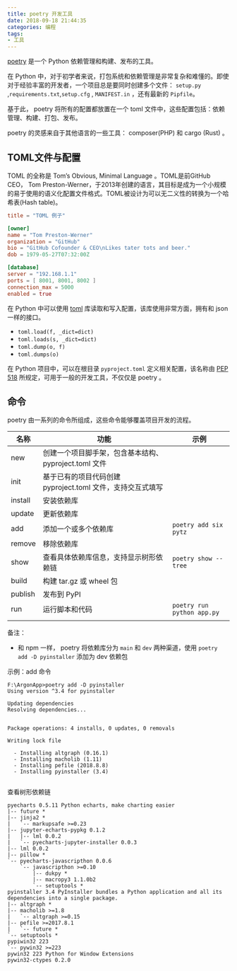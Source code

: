 ```yaml
---
title: poetry 开发工具
date: 2018-09-18 21:44:35
categories: 编程
tags:
- 工具
---
```


[poetry](https://poetry.eustace.io/) 是一个 Python 依赖管理和构建、发布的工具。

在 Python 中，对于初学者来说，打包系统和依赖管理是非常复杂和难懂的。即使对于经验丰富的开发者，一个项目总是要同时创建多个文件： `setup.py` ,`requirements.txt`,`setup.cfg` , `MANIFEST.in` ，还有最新的 `Pipfile`。

基于此， poetry 将所有的配置都放置在一个 toml 文件中，这些配置包括：依赖管理、构建、打包、发布。

poetry 的灵感来自于其他语言的一些工具： composer(PHP) 和 cargo (Rust) 。

<!-- more -->



## TOML文件与配置

TOML 的全称是 Tom’s Obvious, Minimal Language 。TOML是前GitHub CEO， Tom Preston-Werner，于2013年创建的语言，其目标是成为一个小规模的易于使用的语义化配置文件格式。TOML被设计为可以无二义性的转换为一个哈希表(Hash table)。

```toml
title = "TOML 例子"

[owner]
name = "Tom Preston-Werner"
organization = "GitHub"
bio = "GitHub Cofounder & CEO\nLikes tater tots and beer."
dob = 1979-05-27T07:32:00Z

[database]
server = "192.168.1.1"
ports = [ 8001, 8001, 8002 ]
connection_max = 5000
enabled = true
```



在 Python 中可以使用 [toml](https://github.com/uiri/toml) 库读取和写入配置，该库使用非常方面，拥有和 json 一样的接口。

- `toml.load(f, _dict=dict)`
- `toml.loads(s, _dict=dict)`
- `toml.dump(o, f)`
- `toml.dumps(o)`



在 Python 项目中，可以在根目录 `pyproject.toml` 定义相关配置，该名称由 [PEP 518](https://www.python.org/dev/peps/pep-0518/#toml) 所规定，可用于一般的开发工具，不仅仅是 poetry 。

## 命令



 poetry 由一系列的命令所组成，这些命令能够覆盖项目开发的流程。

| 名称    | 功能                                                       | 示例                       |
| ------- | ---------------------------------------------------------- | -------------------------- |
| new     | 创建一个项目脚手架，包含基本结构、pyproject.toml 文件      |                            |
| init    | 基于已有的项目代码创建 pyproject.toml 文件，支持交互式填写 |                            |
| install | 安装依赖库                                                 |                            |
| update  | 更新依赖库                                                 |                            |
| add     | 添加一个或多个依赖库                                       | `poetry add six pytz`      |
| remove  | 移除依赖库                                                 |                            |
| show    | 查看具体依赖库信息，支持显示树形依赖链                     | `poetry show --tree`       |
| build   | 构建 tar.gz 或 wheel 包                                    |                            |
| publish | 发布到 PyPI                                                |                            |
| run     | 运行脚本和代码                                             | `poetry run python app.py` |
|         |                                                            |                            |

备注：

- 和 npm 一样， poetry 将依赖库分为 `main` 和 `dev` 两种渠道，使用 `poetry add -D pyinstaller` 添加为 dev 依赖包



示例：add 命令

```
F:\ArgonApp>poetry add -D pyinstaller
Using version ^3.4 for pyinstaller

Updating dependencies
Resolving dependencies...


Package operations: 4 installs, 0 updates, 0 removals

Writing lock file

  - Installing altgraph (0.16.1)
  - Installing macholib (1.11)
  - Installing pefile (2018.8.8)
  - Installing pyinstaller (3.4)
  
```



查看树形依赖链

```
pyecharts 0.5.11 Python echarts, make charting easier
|-- future *
|-- jinja2 *
|   `-- markupsafe >=0.23
|-- jupyter-echarts-pypkg 0.1.2
|   |-- lml 0.0.2
|   `-- pyecharts-jupyter-installer 0.0.3
|-- lml 0.0.2
|-- pillow *
`-- pyecharts-javascripthon 0.0.6
    `-- javascripthon >=0.10
        |-- dukpy *
        |-- macropy3 1.1.0b2
        `-- setuptools *
pyinstaller 3.4 PyInstaller bundles a Python application and all its dependencies into a single package.
|-- altgraph *
|-- macholib >=1.8
|   `-- altgraph >=0.15
|-- pefile >=2017.8.1
|   `-- future *
`-- setuptools *
pypiwin32 223
`-- pywin32 >=223
pywin32 223 Python for Window Extensions
pywin32-ctypes 0.2.0
```



